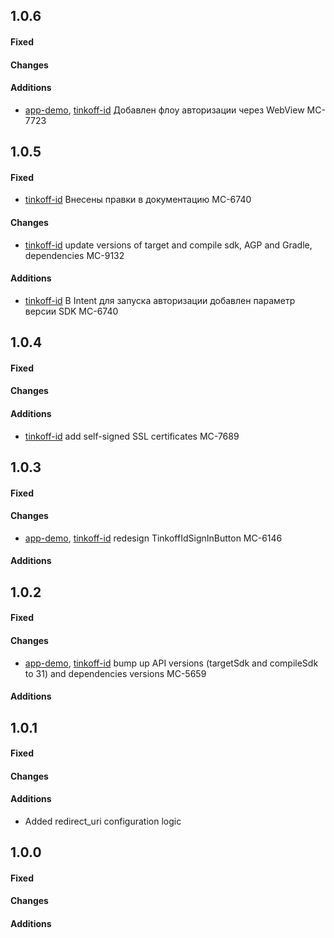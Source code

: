 ## 1.0.6

#### Fixed
#### Changes
#### Additions

- [app-demo], [tinkoff-id] Добавлен флоу авторизации через WebView MC-7723

## 1.0.5

#### Fixed

- [tinkoff-id] Внесены правки в документацию MC-6740

#### Changes

- [tinkoff-id] update versions of target and compile sdk, AGP and Gradle, dependencies MC-9132

#### Additions

- [tinkoff-id] В Intent для запуска авторизации добавлен параметр версии SDK MC-6740

## 1.0.4

#### Fixed
#### Changes
#### Additions
- [tinkoff-id] add self-signed SSL certificates MC-7689

## 1.0.3

#### Fixed
#### Changes
- [app-demo], [tinkoff-id] redesign TinkoffIdSignInButton MC-6146
#### Additions

## 1.0.2

#### Fixed
#### Changes
- [app-demo], [tinkoff-id] bump up API versions (targetSdk and compileSdk to 31) and dependencies versions MC-5659
#### Additions

## 1.0.1

#### Fixed
#### Changes
#### Additions
- Added redirect_uri configuration logic

## 1.0.0

#### Fixed
#### Changes
#### Additions

[app-demo]: app-demo
[tinkoff-id]: tinkoff-id
